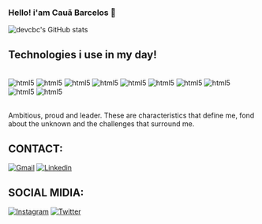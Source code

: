 ### Hello! i'am Cauã Barcelos 👋

![devcbc's GitHub stats](https://github-readme-stats.vercel.app/api?username=devcbc&show_icons=true&theme=tokyonight)

## Technologies i use in my day!

<div style="display: inline_block"><br/>
<img align="center" alt="html5" src="https://img.shields.io/badge/Microsoft_Office-D83B01?style=for-the-badge&logo=microsoft-office&logoColor=white" />
 <img align="center" alt="html5" src="https://img.shields.io/badge/JavaScript-F7DF1E?style=for-the-badge&logo=javascript&logoColor=black" />
 <img align="center" alt="html5" src="https://img.shields.io/badge/HTML5-E34F26?style=for-the-badge&logo=html5&logoColor=white" />
 <img align="center" alt="html5" src="https://img.shields.io/badge/PHP-777BB4?style=for-the-badge&logo=php&logoColor=white" />
 <img align="center" alt="html5" src="https://img.shields.io/badge/CSS3-1572B6?style=for-the-badge&logo=css3&logoColor=white" />
 <img align="center" alt="html5" src="https://img.shields.io/badge/Windows-0078D6?style=for-the-badge&logo=windows&logoColor=white" />
 <img align="center" alt="html5" src="https://img.shields.io/badge/React-20232A?style=for-the-badge&logo=react&logoColor=61DAFB" />
 <img align="center" alt="html5" src="https://img.shields.io/badge/TypeScript-007ACC?style=for-the-badge&logo=typescript&logoColor=white" />
 <img align="center" alt="html5" src="https://img.shields.io/badge/Node.js-43853D?style=for-the-badge&logo=node.js&logoColor=white" />
 <img align="center" alt="html5" src="https://img.shields.io/badge/MySQL-00000F?style=for-the-badge&logo=mysql&logoColor=white" />

</div><br/>

Ambitious, proud and leader. These are characteristics that define me, fond about the unknown and the challenges that surround me.

## CONTACT:

[![Gmail](https://img.shields.io/badge/Gmail-D14836?style=for-the-badge&logo=gmail&logoColor=white)](https://cauabc12@gmail.com)
[![Linkedin](https://img.shields.io/badge/LinkedIn-0077B5?style=for-the-badge&logo=linkedin&logoColor=white)](https://www.linkedin.com/in/cauã-barcelos-67b91b235/)

## SOCIAL MIDIA:

[![Instagram](https://img.shields.io/badge/Instagram-E4405F?style=for-the-badge&logo=instagram&logoColor=white)](https://instagram.com/c.auab)
[![Twitter](https://img.shields.io/badge/Twitter-1DA1F2?style=for-the-badge&logo=twitter&logoColor=white)](https://twitter.com/otaldocb)

